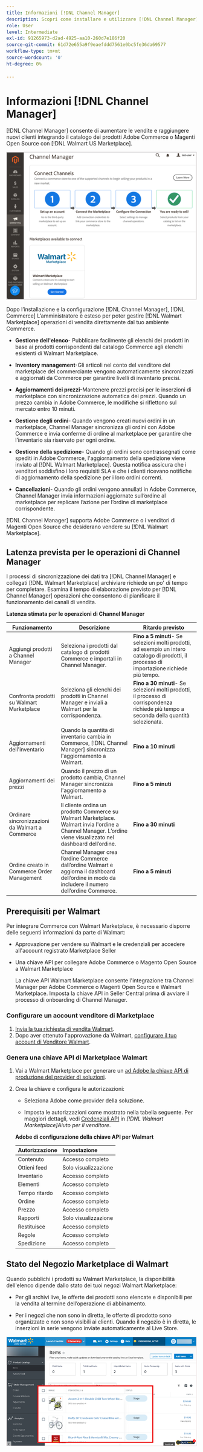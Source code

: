 ```yaml
---
title: Informazioni [!DNL Channel Manager]
description: Scopri come installare e utilizzare [!DNL Channel Manager] per integrare Adobe Commerce e i negozi di Magento Open Source con i mercati di terze parti e creare un canale di vendita per gestire gli elenchi di Marketplace, i prezzi, l’inventario e le vendite direttamente dal tuo amministratore Commerce.
role: User
level: Intermediate
exl-id: 91265973-d2ad-4925-aa10-260d7e186f20
source-git-commit: 61d72e655a9f9eaefddd7561e0bc5fe36da69577
workflow-type: tm+mt
source-wordcount: '0'
ht-degree: 0%

---
```



# Informazioni [!DNL Channel Manager]

[!DNL Channel Manager] consente di aumentare le vendite e raggiungere nuovi clienti integrando il catalogo dei prodotti Adobe Commerce o Magenti Open Source con [!DNL Walmart US Marketplace].

![[!DNL Channel Manager] vista amministratore dell&#39;estensione](assets/channel-manager-home.png)

Dopo l’installazione e la configurazione [!DNL Channel Manager], [!DNL Commerce] L’amministratore è esteso per poter gestire [!DNL Walmart Marketplace] operazioni di vendita direttamente dal tuo ambiente Commerce.

* **Gestione dell&#39;elenco**- Pubblicare facilmente gli elenchi dei prodotti in base ai prodotti corrispondenti dal catalogo Commerce agli elenchi esistenti di Walmart Marketplace.

* **Inventory management**-Gli articoli nel conto del venditore del marketplace del commerciante vengono automaticamente sincronizzati e aggiornati da Commerce per garantire livelli di inventario precisi.

* **Aggiornamenti dei prezzi**-Mantenere prezzi precisi per le inserzioni di marketplace con sincronizzazione automatica dei prezzi. Quando un prezzo cambia in Adobe Commerce, le modifiche si riflettono sul mercato entro 10 minuti.

* **Gestione degli ordini**- Quando vengono creati nuovi ordini in un marketplace, Channel Manager sincronizza gli ordini con Adobe Commerce e invia conferme di ordine al marketplace per garantire che l’inventario sia riservato per ogni ordine.

* **Gestione della spedizione**- Quando gli ordini sono contrassegnati come spediti in Adobe Commerce, l&#39;aggiornamento della spedizione viene inviato al [!DNL Walmart Marketplace]. Questa notifica assicura che i venditori soddisfino i loro requisiti SLA e che i clienti ricevano notifiche di aggiornamento della spedizione per i loro ordini correnti.

* **Cancellazioni**- Quando gli ordini vengono annullati in Adobe Commerce, Channel Manager invia informazioni aggiornate sull’ordine al marketplace per replicare l’azione per l’ordine di marketplace corrispondente.

[!DNL Channel Manager] supporta Adobe Commerce o i venditori di Magenti Open Source che desiderano vendere su [!DNL Walmart Marketplace].

## Latenza prevista per le operazioni di Channel Manager

I processi di sincronizzazione dei dati tra [!DNL Channel Manager] e collegati [!DNL Walmart Marketplace] archiviare richiede un po&#39; di tempo per completare. Esamina il tempo di elaborazione previsto per [!DNL Channel Manager] operazioni che consentono di pianificare il funzionamento dei canali di vendita.

**Latenza stimata per le operazioni di Channel Manager**

| **Funzionamento** | **Descrizione** | **Ritardo previsto** |
|--------------------------------------------|-----------------------------------------------------------------------------------------------------------------------------------------------|---------------------------------------------------------------------------------------------------------------------------|
| Aggiungi prodotti a Channel Manager | Seleziona i prodotti dal catalogo di prodotti Commerce e importali in Channel Manager. | **Fino a 5 minuti**- Se selezioni molti prodotti, ad esempio un intero catalogo di prodotti, il processo di importazione richiede più tempo. |
| Confronta prodotti su Walmart Marketplace | Seleziona gli elenchi dei prodotti in Channel Manager e inviali a Walmart per la corrispondenza. | **Fino a 30 minuti**- Se selezioni molti prodotti, il processo di corrispondenza richiede più tempo a seconda della quantità selezionata. |
| Aggiornamenti dell&#39;inventario | Quando la quantità di inventario cambia in Commerce, [!DNL Channel Manager] sincronizza l&#39;aggiornamento a Walmart. | **Fino a 10 minuti** |
| Aggiornamenti dei prezzi | Quando il prezzo di un prodotto cambia, Channel Manager sincronizza l&#39;aggiornamento a Walmart. | **Fino a 5 minuti** |
| Ordinare sincronizzazioni da Walmart a Commerce | Il cliente ordina un prodotto Commerce su Walmart Marketplace. Walmart invia l&#39;ordine a Channel Manager. L’ordine viene visualizzato nel dashboard dell’ordine. | **Fino a 30 minuti** |
| Ordine creato in Commerce Order Management | Channel Manager crea l’ordine Commerce dall’ordine Walmart e aggiorna il dashboard dell’ordine in modo da includere il numero dell’ordine Commerce. | **Fino a 5 minuti** |

## Prerequisiti per Walmart

Per integrare Commerce con Walmart Marketplace, è necessario disporre delle seguenti informazioni da parte di Walmart:

* Approvazione per vendere su Walmart e le credenziali per accedere all&#39;account registrato Marketplace Seller

* Una chiave API per collegare Adobe Commerce o Magento Open Source a Walmart Marketplace

   La chiave API Walmart Marketplace consente l&#39;integrazione tra Channel Manager per Adobe Commerce o Magenti Open Source e Walmart Marketplace. Imposta la chiave API in Seller Central prima di avviare il processo di onboarding di Channel Manager.

### Configurare un account venditore di Marketplace

1. [Invia la tua richiesta di vendita Walmart](https://marketplace-apply.walmart.com/apply?id=0014M00001zivMpQAI).
2. Dopo aver ottenuto l&#39;approvazione da Walmart, [configurare il tuo account di Venditore Walmart](https://sellerhelp.walmart.com/seller/s/guide?article=000008219).

### Genera una chiave API di Marketplace Walmart

1. Vai a Walmart Marketplace per generare un [ad Adobe la chiave API di produzione del provider di soluzioni](https://developer.walmart.com/#preloginModal?redirectUri=https%3A%2F%2Fdeveloper.walmart.com%2Faccount%2FgenerateKey).

1. Crea la chiave e configura le autorizzazioni:

   * Seleziona Adobe come provider della soluzione.

   * Imposta le autorizzazioni come mostrato nella tabella seguente. Per maggiori dettagli, vedi [Credenziali API](https://sellerhelp.walmart.com/seller/s/guide?article=000006422) in *[!DNL Walmart Marketplace]Aiuto per il venditore*.

   **Adobe di configurazione della chiave API per Walmart**

   | **Autorizzazione** | **Impostazione** |
   |----------------|-------------|
   | Contenuto | Accesso completo |
   | Ottieni feed | Solo visualizzazione |
   | Inventario | Accesso completo |
   | Elementi | Accesso completo |
   | Tempo ritardo | Accesso completo |
   | Ordine | Accesso completo |
   | Prezzo | Accesso completo |
   | Rapporti | Solo visualizzazione |
   | Restituisce | Accesso completo |
   | Regole | Accesso completo |
   | Spedizione | Accesso completo |

## Stato del Negozio Marketplace di Walmart

Quando pubblichi i prodotti su Walmart Marketplace, la disponibilità dell&#39;elenco dipende dallo stato dei tuoi negozi Walmart Marketplace:

* Per gli archivi live, le offerte dei prodotti sono elencate e disponibili per la vendita al termine dell’operazione di abbinamento.

* Per i negozi che non sono in diretta, le offerte di prodotto sono organizzate e non sono visibili ai clienti. Quando il negozio è in diretta, le inserzioni in serie vengono inviate automaticamente al Live Store.


![[!DNL Walmart Seller Central] prodotti a cascata](assets/walmart-seller-central-staged.png)
